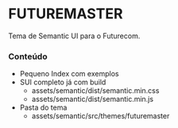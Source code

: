 # FUTUREMASTER #

Tema de Semantic UI para o Futurecom.

### Conteúdo ###

* Pequeno Index com exemplos
* SUI completo já com build
    * assets/semantic/dist/semantic.min.css
    * assets/semantic/dist/semantic.min.js
* Pasta do tema 
    * assets/semantic/src/themes/futuremaster